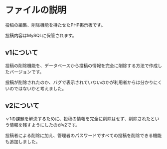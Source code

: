 # ファイルの説明

投稿の編集、削除機能を持たせたPHP掲示板です。

投稿内容はMySQLに保管されます。

## v1について

投稿の削除機能を、データベースから投稿の情報を完全に削除する方法で作成したバージョンです。

投稿が削除されたのか、バグで表示されていないのかが利用者からは分かりにくいのではないかと考えました。

## v2について

ｖ1の課題を解決するために、投稿の情報を完全に削除はせず、削除されたという情報を残すようにしたのがv2です。

投稿者による削除に加え、管理者のパスワードですべての投稿を削除できる機能も追加しました。
